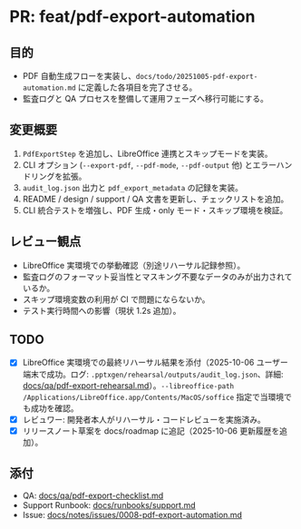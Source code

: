 # PR: feat/pdf-export-automation

## 目的
- PDF 自動生成フローを実装し、`docs/todo/20251005-pdf-export-automation.md` に定義した各項目を完了させる。
- 監査ログと QA プロセスを整備して運用フェーズへ移行可能にする。

## 変更概要
1. `PdfExportStep` を追加し、LibreOffice 連携とスキップモードを実装。
2. CLI オプション (`--export-pdf`, `--pdf-mode`, `--pdf-output` 他) とエラーハンドリングを拡張。
3. `audit_log.json` 出力と `pdf_export_metadata` の記録を実装。
4. README / design / support / QA 文書を更新し、チェックリストを追加。
5. CLI 統合テストを増強し、PDF 生成・only モード・スキップ環境を検証。

## レビュー観点
- LibreOffice 実環境での挙動確認（別途リハーサル記録参照）。
- 監査ログのフォーマット妥当性とマスキング不要なデータのみが出力されているか。
- スキップ環境変数の利用が CI で問題にならないか。
- テスト実行時間への影響（現状 1.2s 追加）。

## TODO
- [x] LibreOffice 実環境での最終リハーサル結果を添付（2025-10-06 ユーザー端末で成功。ログ: `.pptxgen/rehearsal/outputs/audit_log.json`、詳細: [docs/qa/pdf-export-rehearsal.md](../../qa/pdf-export-rehearsal.md)）。`--libreoffice-path /Applications/LibreOffice.app/Contents/MacOS/soffice` 指定で当環境でも成功を確認。
- [x] レビュワー: 開発者本人がリハーサル・コードレビューを実施済み。
- [x] リリースノート草案を docs/roadmap に追記（2025-10-06 更新履歴を追加）。

## 添付
- QA: [docs/qa/pdf-export-checklist.md](../../qa/pdf-export-checklist.md)
- Support Runbook: [docs/runbooks/support.md](../../runbooks/support.md)
- Issue: [docs/notes/issues/0008-pdf-export-automation.md](../issues/0008-pdf-export-automation.md)
